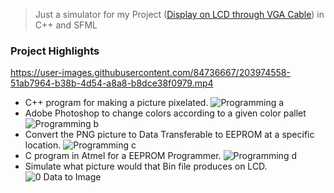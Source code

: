 >Just a simulator for my Project ([<ins>Display on LCD through VGA Cable</ins>](https://drive.google.com/drive/folders/1-_RUN7aMtAW_MCv8avKm5oitbWRtyFvc?usp=sharing)) in C++ and SFML

### Project Highlights
https://user-images.githubusercontent.com/84736667/203974558-51ab7964-b38b-4d54-a8a8-b8dce38f0979.mp4

* C++ program for making a picture pixelated.
![Programming a](https://user-images.githubusercontent.com/84736667/203980294-6ec771d7-a95e-41d1-950c-e958c0f27425.png)
* Adobe Photoshop to change colors according to a given color pallet
![Programming b](https://user-images.githubusercontent.com/84736667/203980798-745fe3d2-4f4f-420a-a29f-9dd3d9ccd611.png)
* Convert the PNG picture to Data Transferable to EEPROM at a specific location.
![Programming c](https://user-images.githubusercontent.com/84736667/203980915-0112dcf6-aba5-449c-a6c7-2bdc7d0f3f2c.png)
* C program in Atmel for a EEPROM Programmer.
![Programming d](https://user-images.githubusercontent.com/84736667/203981159-6029c056-994e-45e5-bd0b-4c9fe446da34.png)
* Simulate what picture would that Bin file produces on LCD.
![0 Data to Image](https://user-images.githubusercontent.com/84736667/203981822-3d5659e0-1e7b-413d-accf-4e4fe09163e0.png)
